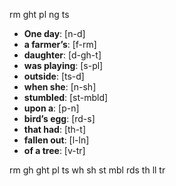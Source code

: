 
rm
ght
pl
ng
ts


- **One day**: [n-d]
- **a farmer’s**: [f-rm]
- **daughter**: [d-gh-t]
- **was playing**: [s-pl]
- **outside**: [ts-d]
- **when she**: [n-sh]
- **stumbled**: [st-mbld]
- **upon a**: [p-n]
- **bird’s egg**: [rd-s]
- **that had**: [th-t]
- **fallen out**: [l-ln]
- **of a tree**: [v-tr]


rm
gh
ght
pl
ts
wh
sh
st 
mbl
rds
th
ll
tr